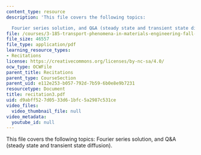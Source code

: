 ```yaml
---
content_type: resource
description: 'This file covers the following topics:

  Fourier series solution, and Q&A (steady state and transient state diffusion).'
file: /courses/3-185-transport-phenomena-in-materials-engineering-fall-2003/d9abff527d0533d61bfc5a2987c531ce_recitation3.pdf
file_size: 46557
file_type: application/pdf
learning_resource_types:
- Recitations
license: https://creativecommons.org/licenses/by-nc-sa/4.0/
ocw_type: OCWFile
parent_title: Recitations
parent_type: CourseSection
parent_uid: e112e253-b057-792d-7b59-6b0e8e9b7231
resourcetype: Document
title: recitation3.pdf
uid: d9abff52-7d05-33d6-1bfc-5a2987c531ce
video_files:
  video_thumbnail_file: null
video_metadata:
  youtube_id: null
---
```

This file covers the following topics:
Fourier series solution, and Q&A (steady state and transient state diffusion).